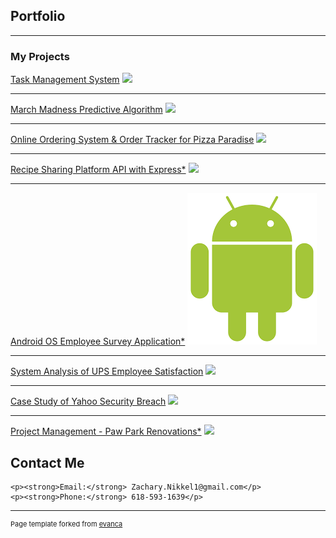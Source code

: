 
## Portfolio

---

### My Projects 

[Task Management System](https://github.com/ZacNik/TaskManagerApplication)
<img src="images/dummy_thumbnail.jpg?raw=true"/>

---
[March Madness Predictive Algorithm](https://github.com/ZacNik/MachineLearningWork)
<img src="images/dummy_thumbnail.jpg?raw=true"/>

---
[Online Ordering System & Order Tracker for Pizza Paradise](https://github.com/ZacNik/PizzaParadise)
<img src="images/dummy_thumbnail.jpg?raw=true"/>

---
[Recipe Sharing Platform API with Express*](https://github.com/ZacNik/PizzaParadise)
<img src="images/dummy_thumbnail.jpg?raw=true"/>

---
[Android OS Employee Survey Application*](https://github.com/ZacNik/PizzaParadise)
<img src="images/android.png?raw=true"/>

---
[System Analysis of UPS Employee Satisfaction](https://github.com/ZacNik/SystemAnalysisOfUPSWorkEnvironment)
<img src="images/dummy_thumbnail.jpg?raw=true"/>

---
[Case Study of Yahoo Security Breach](https://github.com/ZacNik/YahooSecurityBreachCaseStudy)
<img src="images/dummy_thumbnail.jpg?raw=true"/>

---
[Project Management - Paw Park Renovations*](https://github.com/ZacNik/PizzaParadise)
<img src="images/dummy_thumbnail.jpg?raw=true"/>

## Contact Me

<div class="contact-section">
    
    <p><strong>Email:</strong> Zachary.Nikkel1@gmail.com</p>
    <p><strong>Phone:</strong> 618-593-1639</p>
</div>


---
<p style="font-size:11px">Page template forked from <a href="https://github.com/evanca/quick-portfolio">evanca</a></p>
<!-- Remove above link if you don't want to attibute -->
